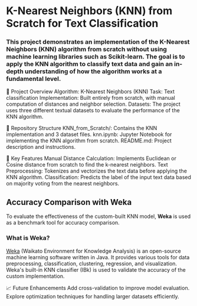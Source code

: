 # K-Nearest Neighbors (KNN) from Scratch for Text Classification

### This project demonstrates an implementation of the K-Nearest Neighbors (KNN) algorithm from scratch without using machine learning libraries such as Scikit-learn. The goal is to apply the KNN algorithm to classify text data and gain an in-depth understanding of how the algorithm works at a fundamental level.

🚀 Project Overview
Algorithm: K-Nearest Neighbors (KNN)
Task: Text classification
Implementation: Built entirely from scratch, with manual computation of distances and neighbor selection.
Datasets: The project uses three different textual datasets to evaluate the performance of the KNN algorithm.

📂 Repository Structure
KNN_from_Scratch/: Contains the KNN implementation and 3 dataset files.
knn.ipynb: Jupyter Notebook for implementing the KNN algorithm from scratch.
README.md: Project description and instructions.

🔑 Key Features
Manual Distance Calculation: Implements Euclidean or Cosine distance from scratch to find the k-nearest neighbors.
Text Preprocessing: Tokenizes and vectorizes the text data before applying the KNN algorithm.
Classification: Predicts the label of the input text data based on majority voting from the nearest neighbors.

## Accuracy Comparison with Weka
To evaluate the effectiveness of the custom-built KNN model, **Weka** is used as a benchmark tool for accuracy comparison. 

### What is Weka?
[Weka](https://www.cs.waikato.ac.nz/ml/weka/) (Waikato Environment for Knowledge Analysis) is an open-source machine learning software written in Java. It provides various tools for data preprocessing, classification, clustering, regression, and visualization. Weka's built-in KNN classifier (IBk) is used to validate the accuracy of the custom implementation.

📈 Future Enhancements
Add cross-validation to improve model evaluation.
Explore optimization techniques for handling larger datasets efficiently.
